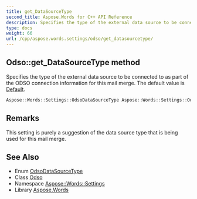 ```yaml
---
title: get_DataSourceType
second_title: Aspose.Words for C++ API Reference
description: Specifies the type of the external data source to be connected to as part of the ODSO connection information for this mail merge. The default value is Default.
type: docs
weight: 66
url: /cpp/aspose.words.settings/odso/get_datasourcetype/
---
```

## Odso::get_DataSourceType method


Specifies the type of the external data source to be connected to as part of the ODSO connection information for this mail merge. The default value is [Default](../../odsodatasourcetype/).

```cpp
Aspose::Words::Settings::OdsoDataSourceType Aspose::Words::Settings::Odso::get_DataSourceType() const
```

## Remarks


This setting is purely a suggestion of the data source type that is being used for this mail merge. 
## See Also

* Enum [OdsoDataSourceType](../../odsodatasourcetype/)
* Class [Odso](../)
* Namespace [Aspose::Words::Settings](../../)
* Library [Aspose.Words](../../../)
